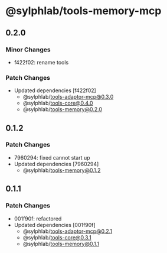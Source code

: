 # @sylphlab/tools-memory-mcp

## 0.2.0

### Minor Changes

- f422f02: rename tools

### Patch Changes

- Updated dependencies [f422f02]
  - @sylphlab/tools-adaptor-mcp@0.3.0
  - @sylphlab/tools-core@0.4.0
  - @sylphlab/tools-memory@0.2.0

## 0.1.2

### Patch Changes

- 7960294: fixed cannot start up
- Updated dependencies [7960294]
  - @sylphlab/tools-memory@0.1.2

## 0.1.1

### Patch Changes

- 001f90f: refactored
- Updated dependencies [001f90f]
  - @sylphlab/tools-adaptor-mcp@0.2.1
  - @sylphlab/tools-core@0.3.1
  - @sylphlab/tools-memory@0.1.1
